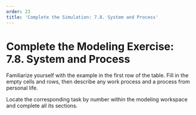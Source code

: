 ```yaml
---
order: 23
title: 'Complete the Simulation: 7.8. System and Process'
---
```


# Complete the Modeling Exercise: 7.8. System and Process

Familiarize yourself with the example in the first row of the table. Fill in the empty cells and rows, then describe any work process and a process from personal life.

Locate the corresponding task by number within the modeling workspace and complete all its sections.